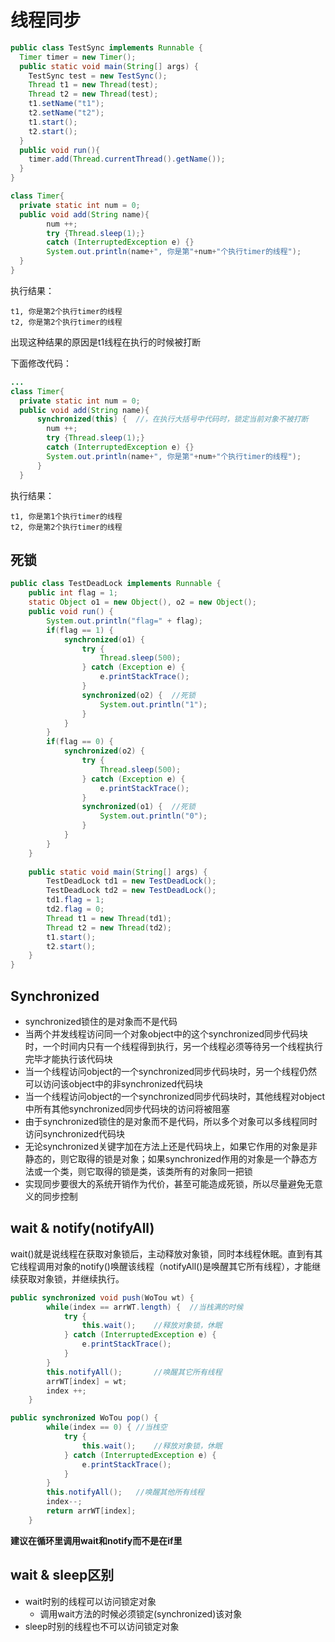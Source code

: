 # 线程同步

```java
public class TestSync implements Runnable {
  Timer timer = new Timer();
  public static void main(String[] args) {
    TestSync test = new TestSync();
    Thread t1 = new Thread(test);
    Thread t2 = new Thread(test);
    t1.setName("t1"); 
    t2.setName("t2");
    t1.start(); 
    t2.start();
  }
  public void run(){
    timer.add(Thread.currentThread().getName());
  }
}

class Timer{
  private static int num = 0;
  public void add(String name){ 
	    num ++;
	    try {Thread.sleep(1);} 
	    catch (InterruptedException e) {}
	    System.out.println(name+", 你是第"+num+"个执行timer的线程");
  }
}
```

执行结果：

```
t1, 你是第2个执行timer的线程
t2, 你是第2个执行timer的线程
```
出现这种结果的原因是t1线程在执行的时候被打断

下面修改代码：

```java
...
class Timer{
  private static int num = 0;
  public void add(String name){
      synchronized(this) {	//，在执行大括号中代码时，锁定当前对象不被打断
	    num ++;
	    try {Thread.sleep(1);} 
	    catch (InterruptedException e) {}
	    System.out.println(name+", 你是第"+num+"个执行timer的线程");
      }
  }    
```

执行结果：

```
t1, 你是第1个执行timer的线程
t2, 你是第2个执行timer的线程
```

## 死锁

```java
public class TestDeadLock implements Runnable {
	public int flag = 1;
	static Object o1 = new Object(), o2 = new Object();
	public void run() {
		System.out.println("flag=" + flag);
		if(flag == 1) {
			synchronized(o1) {
				try {
					Thread.sleep(500);
				} catch (Exception e) {
					e.printStackTrace();
				}
				synchronized(o2) {	//死锁
					System.out.println("1");	
				}
			}
		}
		if(flag == 0) {
			synchronized(o2) {
				try {
					Thread.sleep(500);
				} catch (Exception e) {
					e.printStackTrace();
				}
				synchronized(o1) {	//死锁
					System.out.println("0");
				}
			}
		}
	}	
	
	public static void main(String[] args) {
		TestDeadLock td1 = new TestDeadLock();
		TestDeadLock td2 = new TestDeadLock();
		td1.flag = 1;
		td2.flag = 0;
		Thread t1 = new Thread(td1);
		Thread t2 = new Thread(td2);
		t1.start();
		t2.start();
	}
}
```

## Synchronized

* synchronized锁住的是对象而不是代码
* 当两个并发线程访问同一个对象object中的这个synchronized同步代码块时，一个时间内只有一个线程得到执行，另一个线程必须等待另一个线程执行完毕才能执行该代码块
* 当一个线程访问object的一个synchronized同步代码块时，另一个线程仍然可以访问该object中的非synchronized代码块
* 当一个线程访问object的一个synchronized同步代码块时，其他线程对object中所有其他synchronized同步代码块的访问将被阻塞
* 由于synchronized锁住的是对象而不是代码，所以多个对象可以多线程同时访问synchronized代码块
* 无论synchronized关键字加在方法上还是代码块上，如果它作用的对象是非静态的，则它取得的锁是对象；如果synchronized作用的对象是一个静态方法或一个类，则它取得的锁是类，该类所有的对象同一把锁
* 实现同步要很大的系统开销作为代价，甚至可能造成死锁，所以尽量避免无意义的同步控制

## wait & notify(notifyAll)

wait()就是说线程在获取对象锁后，主动释放对象锁，同时本线程休眠。直到有其它线程调用对象的notify()唤醒该线程（notifyAll()是唤醒其它所有线程），才能继续获取对象锁，并继续执行。

```java
public synchronized void push(WoTou wt) {
		while(index == arrWT.length) {	//当栈满的时候
			try {
				this.wait();	//释放对象锁，休眠
			} catch (InterruptedException e) {
				e.printStackTrace();
			}
		}
		this.notifyAll();		//唤醒其它所有线程
		arrWT[index] = wt;
		index ++;
	}

public synchronized WoTou pop() {
		while(index == 0) {	//当栈空
			try {
				this.wait();	//释放对象锁，休眠
			} catch (InterruptedException e) {
				e.printStackTrace();
			}
		}
		this.notifyAll();	//唤醒其他所有线程
		index--;
		return arrWT[index];
	}
```

 **建议在循环里调用wait和notify而不是在if里**

## wait & sleep区别

* wait时别的线程可以访问锁定对象
  * 调用wait方法的时候必须锁定(synchronized)该对象
* sleep时别的线程也不可以访问锁定对象